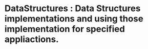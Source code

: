 # DataStructures : Data Structures implementations and using those implementation for specified appliactions.
